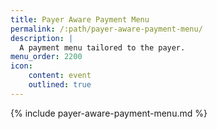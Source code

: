 ```yaml
---
title: Payer Aware Payment Menu
permalink: /:path/payer-aware-payment-menu/
description: |
  A payment menu tailored to the payer.
menu_order: 2200
icon:
    content: event
    outlined: true
---
```


{% include payer-aware-payment-menu.md %}
